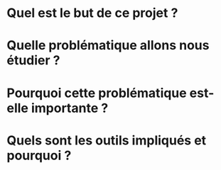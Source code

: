 # Quel est le but de ce projet ?
# Quelle problématique allons nous étudier ?
# Pourquoi cette problématique est-elle importante ?
# Quels sont les outils impliqués et pourquoi ?
